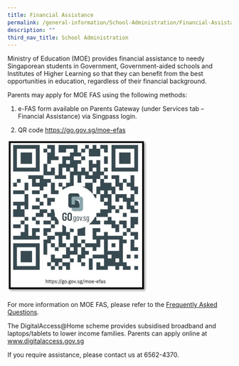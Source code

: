 ```yaml
---
title: Financial Assistance
permalink: /general-information/School-Administration/Financial-Assistance/
description: ""
third_nav_title: School Administration
---
```

Ministry of Education (MOE) provides financial assistance to needy Singaporean students in Government, Government-aided schools and Institutes of Higher Learning so that they can benefit from the best opportunities in education, regardless of their financial background. 

Parents may apply for MOE FAS using the following methods:

1.	e-FAS form available on Parents Gateway (under Services tab – Financial Assistance) via Singpass login.
	
2.	QR code https://go.gov.sg/moe-efas 
 

![](/images/qrcode%20fas.jpg)

For more information on MOE FAS, please refer to the [Frequently Asked Questions](https://www.moe.gov.sg/financial-matters/financial-assistance).

The DigitalAccess@Home scheme provides subsidised broadband and laptops/tablets to lower income families.  Parents can apply online at www.digitalaccess.gov.sg 

If you require assistance, please contact us at 6562-4370.

